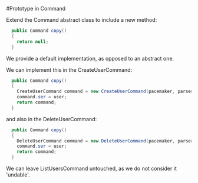 #Prototype in Command

Extend the Command abstract class to include a new method:

~~~java
  public Command copy()
  {
    return null;
  }
~~~

We provide a default implementation, as opposed to an abstract one.

We can implement this in the CreateUserCommand:

~~~java
  public Command copy()
  {
    CreateUserCommand command = new CreateUserCommand(pacemaker, parser);
    command.ser = user;
    return command;
  }
~~~

and also in the DeleteUserCommand:

~~~java
  public Command copy()
  {
    DeleteUserCommand command = new DeleteUserCommand(pacemaker, parser);
    command.ser = user;
    return command;
  }
~~~

We can leave ListUsersCommand untouched, as we do not consider it 'undable'.
